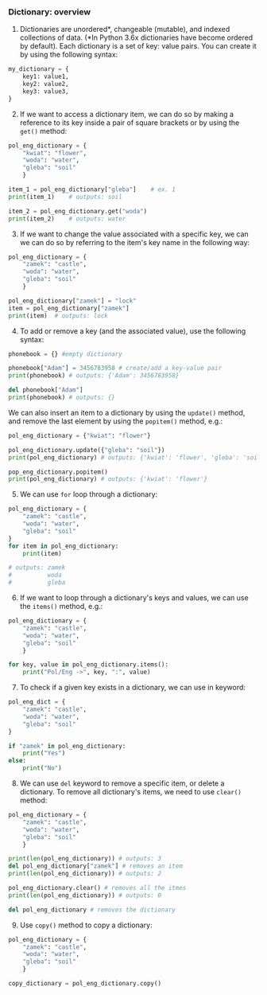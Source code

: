 ### Dictionary: overview

1. Dictionaries are unordered*, changeable (mutable), and indexed collections of data. (*In Python 3.6x dictionaries have become ordered by default).
Each dictionary is a set of key: value pairs. You can create it by using the following syntax:
```python
my_dictionary = {
    key1: value1,
    key2: value2,
    key3: value3,
}
```
2. If we want to access a dictionary item, we can do so by making a reference to its key inside a pair of square brackets or by using the ```get()``` method:
```python
pol_eng_dictionary = {
    "kwiat": "flower",
    "woda": "water",
    "gleba": "soil"
    }

item_1 = pol_eng_dictionary["gleba"]    # ex. 1
print(item_1)    # outputs: soil

item_2 = pol_eng_dictionary.get("woda")
print(item_2)    # outputs: water
```
3. If we want to change the value associated with a specific key, we can we can do so by referring to the item's key name in the following way:
```python
pol_eng_dictionary = {
    "zamek": "castle",
    "woda": "water",
    "gleba": "soil"
    }

pol_eng_dictionary["zamek"] = "lock"
item = pol_eng_dictionary["zamek"]    
print(item)  # outputs: lock
```
4. To add or remove a key (and the associated value), use the following syntax:
```python
phonebook = {} #empty dictionary

phonebook["Adam"] = 3456783958 # create/add a key-value pair
print(phonebook) # outputs: {'Adam': 3456783958}

del phonebook["Adam"]
print(phonebook) # outputs: {}
```
We can also insert an item to a dictionary by using the ```update()``` method, and remove the last element by using the ```popitem()``` method, e.g.:
```python
pol_eng_dictionary = {"kwiat": "flower"}

pol_eng_dictionary.update({"gleba": "soil"})
print(pol_eng_dictionary) # outputs: {'kwiat': 'flower', 'gleba': 'soil'}

pop_eng_dictionary.popitem()
print(pol_eng_dictionary) # outputs: {'kwiat': 'flower'}
```
5. We can use ```for``` loop through a dictionary:
```python
pol_eng_dictionary = {
    "zamek": "castle",
    "woda": "water",
    "gleba": "soil"
}
for item in pol_eng_dictionary:
    print(item)

# outputs: zamek
#          woda
#          gleba
```
6. If we want to loop through a dictionary's keys and values, we can use the ```items()``` method, e.g.:
```python
pol_eng_dictionary = {
    "zamek": "castle",
    "woda": "water",
    "gleba": "soil"
    }

for key, value in pol_eng_dictionary.items():
    print("Pol/Eng ->", key, ":", value)
```
7. To check if a given key exists in a dictionary, we can use in keyword:
```python
pol_eng_dict = {
    "zamek": "castle",
    "woda": "water",
    "gleba": "soil"
}

if "zamek" in pol_eng_dictionary:
    print("Yes")
else:
    print("No")
```
8. We can use ```del``` keyword to remove a specific item, or delete a dictionary. To remove all dictionary's items, we need to use ```clear()``` method:
```python
pol_eng_dictionary = {
    "zamek": "castle",
    "woda": "water",
    "gleba": "soil"
    }

print(len(pol_eng_dictionary)) # outputs: 3
del pol_eng_dictionary["zamek"] # removes an item
print(len(pol_eng_dictionary)) # outputs: 2

pol_eng_dictionary.clear() # removes all the itmes
print(len(pol_eng_dictionary)) # outputs: 0

del pol_eng_dictionary # removes the dictionary
```
9. Use ```copy()``` method to copy a dictionary:
```python
pol_eng_dictionary = {
    "zamek": "castle",
    "woda": "water",
    "gleba": "soil"
    }

copy_dictionary = pol_eng_dictionary.copy()
```
    